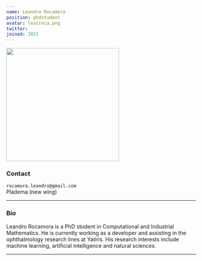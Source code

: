 ```yaml
---
name: Leandro Rocamora
position: phdstudent
avatar: leatroca.png
twitter:
joined: 2021
---
```


<img width="300" src="{{site.baseurl}}/images/people/{{page.avatar}}" data-action="zoom">

### Contact

<i class="fa fa-envelope-o"></i> `rocamora.leandro@gmail.com` <br>
<i class="fa fa-building"></i> Pladema (new wing) <br>

<hr>

### Bio

Leandro Rocamora is a PhD student in Computational and Industrial Mathematics. He is currently working as a developer and assisting in the ophthalmology research lines at Yatiris. His research interests include machine learning, artificial intelligence and natural sciences.

<hr>
